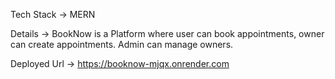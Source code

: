 Tech Stack -> MERN

Details -> BookNow is a Platform where user can book appointments, owner can
create appointments. Admin can manage owners.

Deployed Url -> https://booknow-mjqx.onrender.com
 
 
